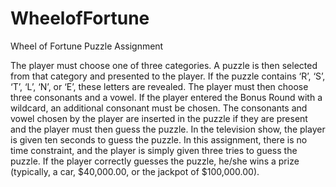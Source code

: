 # WheelofFortune
Wheel of Fortune Puzzle Assignment 

The player must choose one of three categories. A puzzle is then selected
from that category and presented to the player. If the puzzle contains ‘R’, ‘S’, ‘T’, ‘L’, ‘N’, or ‘E’, these
letters are revealed. The player must then choose three consonants and a vowel. If the player entered
the Bonus Round with a wildcard, an additional consonant must be chosen. The consonants and vowel
chosen by the player are inserted in the puzzle if they are present and the player must then guess the
puzzle.
In the television show, the player is given ten seconds to guess the puzzle. In this assignment, there is
no time constraint, and the player is simply given three tries to guess the puzzle. If the player correctly
guesses the puzzle, he/she wins a prize (typically, a car, $40,000.00, or the jackpot of $100,000.00).

